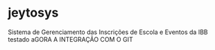 # jeytosys
Sistema de Gerenciamento das Inscrições de Escola e Eventos da IBB
 testado aGORA A INTEGRAÇÃO COM O GIT
